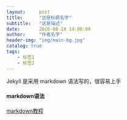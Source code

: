 ```yaml
---
layout:     post
title:      "这是标题名字"
subtitle:   "这是描述"
date:       2016-08-18 14:00:00
author:     "作者名字"
header-img: "img/main-bg.jpg"
catalog: true
tags:
    - 标签1
    - 标签2
---
```


Jekyll 是采用 markdown 语法写的，很容易上手

#### markdown语法

[markdown教程](http://www.jianshu.com/p/q81RER)
